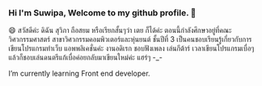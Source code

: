 ### Hi I'm Suwipa, Welcome to my github profile. 👋

😄 สวัสดีค่ะ ดิฉัน สุวิภา ถือสยม หรือเรียกสั้นๆว่า เตย ก็ได้ค่ะ ตอนนี้กำลังศึกษาอยู่ที่คณะวิศวกรรมศาสตร์ สาขาวิศวกรรมคอมพิวเตอร์และหุ่นยนต์ ชั้นปีที่ 3  เป็นคนชอบเรียนรู้เกี่ยวกับการเขียนโปรแกรมทำเว็บ แอพพลิเคชั่นค่ะ
งานอดิเรก ชอบฟังเพลง เล่นกีต้าร์ เวลาเขียนโปรแกรมเบื่อๆแล้วก็ชอบเล่นดนตรีแก้เบื่อค่อยกลับมาเขียนใหม่ค่ะ แฮร่ๆ -_-

 I’m currently learning Front end developer.
 
 

<!--
**Suwipathuesayom/Suwipathuesayom** is a ✨ _special_ ✨ repository because its `README.md` (this file) appears on your GitHub profile.

Here are some ideas to get you started:

- 🔭 I’m currently working on ...
- 🌱 I’m currently learning ...
- 👯 I’m looking to collaborate on ...
- 🤔 I’m looking for help with ...
- 💬 Ask me about ...
- 📫 How to reach me: ...
- 😄 Pronouns: ...
- ⚡ Fun fact: ...
-->
